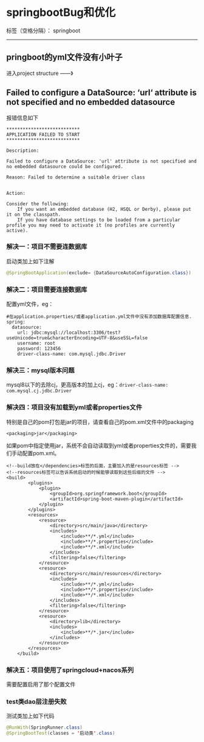 ﻿# springbootBug和优化

标签（空格分隔）： springboot

---
## pringboot的yml文件没有小叶子
进入project structure  ——》

## Failed to configure a DataSource: ‘url‘ attribute is not specified and no embedded datasource
报错信息如下
```shell
***************************
APPLICATION FAILED TO START
***************************
 
Description:
 
Failed to configure a DataSource: 'url' attribute is not specified and no embedded datasource could be configured.
 
Reason: Failed to determine a suitable driver class
 
 
Action:
 
Consider the following:
    If you want an embedded database (H2, HSQL or Derby), please put it on the classpath.
    If you have database settings to be loaded from a particular profile you may need to activate it (no profiles are currently active).
```
### 解决一：项目不需要连数据库
启动类加上如下注解
```java
@SpringBootApplication(exclude= {DataSourceAutoConfiguration.class})
```
### 解决二：项目需要连接数据库
配置yml文件，eg：
```ymal
#在application.properties/或者application.yml文件中没有添加数据库配置信息.
spring:
  datasource:
    url: jdbc:mysql://localhost:3306/test?useUnicode=true&characterEncoding=UTF-8&useSSL=false
    username: root
    password: 123456
    driver-class-name: com.mysql.jdbc.Driver
```

### 解决三：mysql版本问题
mysql8以下的去除cj，更高版本的加上cj，eg：`driver-class-name: com.mysql.cj.jdbc.Driver`


### 解决四：项目没有加载到yml或者properties文件
特别是自己的pom打包是jar的项目，请查看自己的pom.xml文件中的packaging
```pom
<packaging>jar</packaging>
```
如果pom中指定使用jar，系统不会自动读取到yml或者properties文件的，需要我们手动配置pom.xml。
```pom
<!--build放在</dependencies>标签的后面，主要加入的是resources标签 -->
<!--resources标签可以告诉系统启动的时候能够读取到这些后缀的文件 -->
<build>
        <plugins>
            <plugin>
                <groupId>org.springframework.boot</groupId>
                <artifactId>spring-boot-maven-plugin</artifactId>
            </plugin>
        </plugins>
        <resources>
            <resource>
                <directory>src/main/java</directory>
                <includes>
                    <include>**/*.yml</include>
                    <include>**/*.properties</include>
                    <include>**/*.xml</include>
                </includes>
                <filtering>false</filtering>
            </resource>
            <resource>
                <directory>src/main/resources</directory>
                <includes>
                    <include>**/*.yml</include>
                    <include>**/*.properties</include>
                    <include>**/*.xml</include>
                </includes>
                <filtering>false</filtering>
            </resource>
            <resource>
                <directory>lib</directory>
                <includes>
                    <include>**/*.jar</include>
                </includes>
            </resource>
        </resources>
    </build>
```

### 解决五：项目使用了springcloud+nacos系列
需要配置启用了那个配置文件


### test类dao层注册失败
测试类加上如下代码
```java
@RunWith(SpringRunner.class)
@SpringBootTest(classes = '启动类'.class)
```